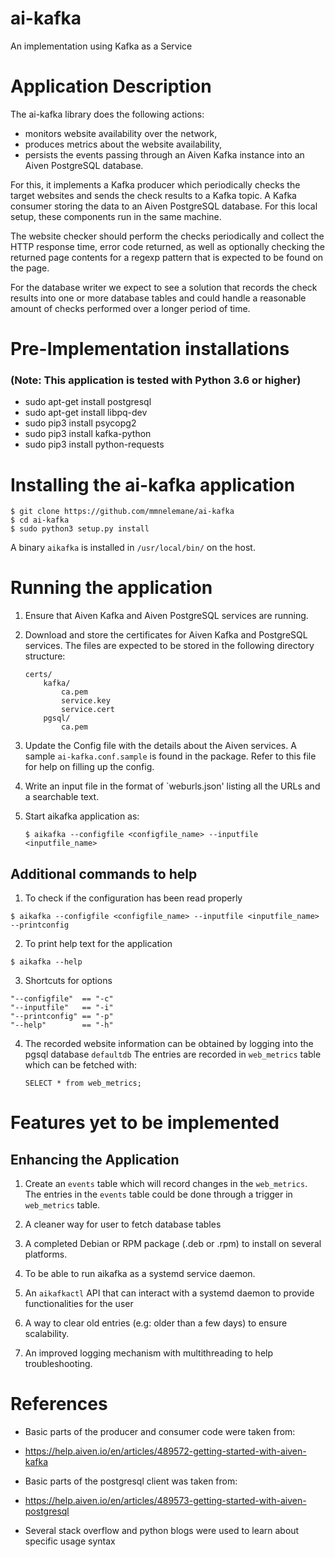 # ai-kafka

An implementation using Kafka as a Service

# Application Description

The ai-kafka library does the following actions:
 * monitors website availability over the network,
 * produces metrics about the website availability,
 * persists the events passing through an Aiven Kafka instance into an Aiven PostgreSQL database.

For this, it implements a Kafka producer which periodically checks the target websites and sends 
the check results to a Kafka topic. A Kafka consumer storing the data to an Aiven PostgreSQL database.
For this local setup, these components run in the same machine.

The website checker should perform the checks periodically and collect the HTTP response time,
error code returned, as well as optionally checking the returned page contents for a regexp pattern
that is expected to be found on the page.

For the database writer we expect to see a solution that records the check results into one or more
database tables and could handle a reasonable amount of checks performed over a longer period of time.

# Pre-Implementation installations


### (Note: This application is tested with Python 3.6 or higher)

* sudo apt-get install postgresql
* sudo apt-get install libpq-dev
* sudo pip3 install psycopg2
* sudo pip3 install kafka-python
* sudo pip3 install python-requests

# Installing the ai-kafka application


```
$ git clone https://github.com/mmnelemane/ai-kafka
$ cd ai-kafka
$ sudo python3 setup.py install
```

A binary `aikafka` is installed in `/usr/local/bin/` on the host.

# Running the application
1. Ensure that Aiven Kafka and Aiven PostgreSQL services are running.
2. Download and store the certificates for Aiven Kafka and PostgreSQL services.
   The files are expected to be stored in the following directory structure:
   
   ```
   certs/
       kafka/
           ca.pem
           service.key
           service.cert
       pgsql/
           ca.pem
    ```

2. Update the Config file with the details about the Aiven services. A sample `ai-kafka.conf.sample`
   is found in the package. Refer to this file for help on filling up the config.

3. Write an input file in the format of `weburls.json' listing all the URLs and a searchable text.

4. Start aikafka application as:

   ```
   $ aikafka --configfile <configfile_name> --inputfile <inputfile_name>
   ```

## Additional commands to help

1. To check if the configuration has been read properly

```
$ aikafka --configfile <configfile_name> --inputfile <inputfile_name> --printconfig
```

2. To print help text for the application
```
$ aikafka --help
```

3. Shortcuts for options

```
"--configfile"  == "-c"
"--inputfile"   == "-i"
"--printconfig" == "-p"
"--help"        == "-h"
```

4. The recorded website information can be obtained by logging into the pgsql database `defaultdb`
   The entries are recorded in `web_metrics` table which can be fetched with:
   ```
   SELECT * from web_metrics;
   ```

# Features yet to be implemented

## Enhancing the Application
1. Create an `events` table which will record changes in the `web_metrics`. 
   The entries in the `events` table could be done through a trigger in `web_metrics` table.

2. A cleaner way for user to fetch database tables

3. A completed Debian or RPM package (.deb or .rpm) to install on several platforms.

4. To be able to run aikafka as a systemd service daemon.

5. An `aikafkactl` API that can interact with a systemd daemon to provide functionalities
   for the user

6. A way to clear old entries (e.g: older than a few days) to ensure scalability. 

7. An improved logging mechanism with multithreading to help troubleshooting.

# References

* Basic parts of the producer and consumer code were taken from: 
 - https://help.aiven.io/en/articles/489572-getting-started-with-aiven-kafka
* Basic parts of the postgresql client was taken from:
 - https://help.aiven.io/en/articles/489573-getting-started-with-aiven-postgresql
* Several stack overflow and python blogs were used to learn about specific usage syntax
